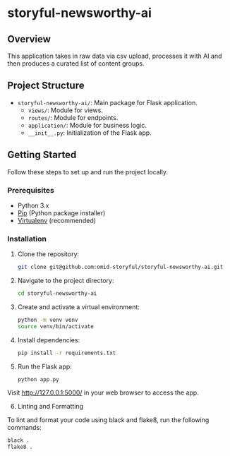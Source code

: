 # storyful-newsworthy-ai

## Overview

This application takes in raw data via csv upload, processes it with AI and then produces a curated list of content groups.

## Project Structure

- `storyful-newsworthy-ai/`: Main package for Flask application.
  - `views/`: Module for views.
  - `routes/`: Module for endpoints.
  - `application/`: Module for business logic.
  - `__init__.py`: Initialization of the Flask app.


## Getting Started

Follow these steps to set up and run the project locally.

### Prerequisites

- Python 3.x
- [Pip](https://pip.pypa.io/en/stable/installation/) (Python package installer)
- [Virtualenv](https://virtualenv.pypa.io/en/stable/installation/) (recommended)

### Installation

1. Clone the repository:

   ```bash
   git clone git@github.com:omid-storyful/storyful-newsworthy-ai.git
   ```

2. Navigate to the project directory:

	 ```bash
	 cd storyful-newsworthy-ai
	 ```

3. Create and activate a virtual environment:

	 ```bash
	 python -m venv venv
	 source venv/bin/activate
	 ```
4. Install dependencies:

	 ```bash
	 pip install -r requirements.txt
	 ```

5. Run the Flask app:

   ```bash
   python app.py
   ```

Visit http://127.0.0.1:5000/ in your web browser to access the app.

6. Linting and Formatting

To lint and format your code using black and flake8, run the following commands:

```bash
black .
flake8 .
```